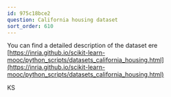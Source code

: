 ```yaml
---
id: 975c18bce2
question: California housing dataset
sort_order: 610
---
```


You can find a detailed description of the dataset ere [https://inria.github.io/scikit-learn-mooc/python_scripts/datasets_california_housing.html](https://inria.github.io/scikit-learn-mooc/python_scripts/datasets_california_housing.html)

KS

